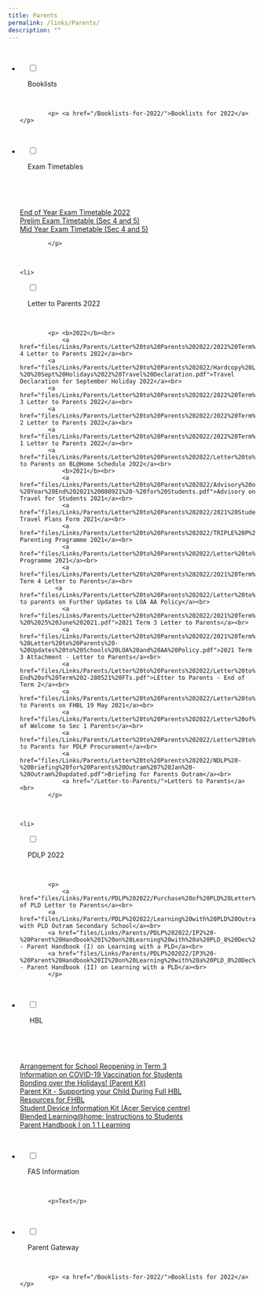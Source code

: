 ```yaml
---
title: Parents
permalink: /links/Parents/
description: ""
---
```

<ul class="jekyllcodex_accordion">

  <li>

    <input type="checkbox" id="accordion1">

    <label for="accordion1">Booklists</label>

    <div>

			<p> <a href="/Booklists-for-2022/">Booklists for 2022</a> </p>

    </div>

</li>
	<li>

    <input type="checkbox" id="accordion2">

    <label for="accordion2">Exam Timetables</label>

    <div>

      <p> <a href="files/Links/Parents/Exam%20Timetables/2022%20EOY%20Exam%20Timetable.pdf">End of Year Exam Timetable 2022</a><br>
				<a href="files/Links/Parents/Exam%20Timetables/S45%20Prelim%20Exam%20Timetable.pdf">Prelim Exam Timetable (Sec 4 and 5)</a><br>
								<a href="files/Links/Parents/Exam%20Timetables/2022%20Mid%20Year%20Exam%20Timetable.pdf">Mid Year Exam Timetable (Sec 4 and 5)</a><br>
				
			</p>

    </div>

</li>
	
	<li>

    <input type="checkbox" id="accordion3">

    <label for="accordion3">Letter to Parents 2022</label>

    <div>

			<p> <b>2022</b><br>
				<a href="files/Links/Parents/Letter%20to%20Parents%202022/2022%20Term%204%20Letter%20to%20Parents%20Final.pdf">Term 4 Letter to Parents 2022</a><br>
			<a href="files/Links/Parents/Letter%20to%20Parents%202022/Hardcopy%20Letter%20to%20Parents%20and%20Guardians%20Not%20Using%20PG%20-%20%20Sept%20Holidays%2022%20Travel%20Declaration.pdf">Travel Declaration for September Holiday 2022</a><br>
			<a href="files/Links/Parents/Letter%20to%20Parents%202022/2022%20Term%203%20Letter%20to%20Parents%20Final.pdf">Term 3 Letter to Parents 2022</a><br>
			<a href="files/Links/Parents/Letter%20to%20Parents%202022/2022%20Term%202%20Letter%20to%20Parents%20Final.pdf">Term 2 Letter to Parents 2022</a><br>
			<a href="files/Links/Parents/Letter%20to%20Parents%202022/2022%20Term%201%20Letter%20to%20Parents%20Final.pdf">Term 1 Letter to Parents 2022</a><br>
			<a href="files/Links/Parents/Letter%20to%20Parents%202022/Letter%20to%20Parents%20on%20BLHome%20Schedule%202022.pdf">Letter to Parents on BL@Home Schedule 2022</a><br>
				<b>2021</b><br>
				<a href="files/Links/Parents/Letter%20to%20Parents%202022/Advisory%20on%20Travel%20-%20Year%20End%202021%20080921%20-%20for%20Students.pdf">Advisory on Travel for Students 2021</a><br>
				<a href="files/Links/Parents/Letter%20to%20Parents%202022/2021%20Student%20Travel%20Plans%20Form.pdf">Student Travel Plans Form 2021</a><br>
				<a href="files/Links/Parents/Letter%20to%20Parents%202022/TRIPLE%20P%20LETTER_Nov%202021.pdf">Positive Parenting Programme 2021</a><br>
				<a href="files/Links/Parents/Letter%20to%20Parents%202022/Letter%20to%20Parents%20Bridging%20Programme%202021.pdf">Bridging Programme 2021</a><br>
				<a href="files/Links/Parents/Letter%20to%20Parents%202022/2021%20Term%204%20Letter%20to%20Parents%20Final%20PG.pdf">2021 Term 4 Letter to Parents</a><br>
			  <a href="files/Links/Parents/Letter%20to%20Parents%202022/Letter%20to%20Parents%20on%20Further%20Updates%20to%20LOA%20AA%20Policy%20180821.pdf">Letter to parents on Further Updates to LOA AA Policy</a><br>
				<a href="files/Links/Parents/Letter%20to%20Parents%202022/2021%20Term%203%20Letter%20to%20Parents%20-%20%2025%20June%202021.pdf">2021 Term 3 Letter to Parents</a><br>
				<a href="files/Links/Parents/Letter%20to%20Parents%202022/2021%20Term%203%20Attachment%20-%20Letter%20to%20Parents%20-%20Updates%20to%20Schools%20LOA%20and%20AA%20Policy.pdf">2021 Term 3 Attachment - Letter to Parents</a><br>
				<a href="files/Links/Parents/Letter%20to%20Parents%202022/Letter%20to%20Parents-End%20of%20Term%202-280521%20FTs.pdf">LEtter to Parents - End of Term 2</a><br>
				<a href="files/Links/Parents/Letter%20to%20Parents%202022/Letter%20to%20Parents%20for%20FHBL%2019%20May%202021.pdf">Letter to Parents on FHBL 19 May 2021</a><br>
				<a href="files/Links/Parents/Letter%20to%20Parents%202022/Letter%20of%20Welcome%20to%20Sec%201%20Parents.pdf">Letter of Welcome to Sec 1 Parents</a><br>
				<a href="files/Links/Parents/Letter%20to%20Parents%202022/Letter%20to%20Parents%20for%20PDLP%20Procurement%20with%20Annexes%20Final.pdf">Letter to Parents for PDLP Procurement</a><br>
				<a href="files/Links/Parents/Letter%20to%20Parents%202022/NDLP%20-%20Briefing%20for%20Parents%20Outram%207%20Jan%20-%20Outram%20updated.pdf">Briefing for Parents Outram</a><br>
				<a href="/Letter-to-Parents/">Letters to Parents</a><br>
			</p>

    </div>

</li>
	
	<li>

    <input type="checkbox" id="accordion4">

    <label for="accordion4">PDLP 2022</label>

    <div>

			<p> 
				<a href="files/Links/Parents/PDLP%202022/Purchase%20of%20PLD%20Letter%20to%20Parents.pdf">Purchase of PLD Letter to Parents</a><br>
			<a href="files/Links/Parents/PDLP%202022/Learning%20with%20PLD%20Outram%20Secondary%20School.pdf">Learning with PLD Outram Secondary School</a><br>
			<a href="files/Links/Parents/PDLP%202022/IP2%20-%20Parent%20Handbook%20I%20on%20Learning%20with%20a%20PLD_8%20Dec%2021.pdf">IP2 - Parent Handbook (I) on Learning with a PLD</a><br>
			<a href="files/Links/Parents/PDLP%202022/IP3%20-%20Parent%20Handbook%20II%20on%20Learning%20with%20a%20PLD_8%20Dec%2021.pdf">IP3 - Parent Handbook (II) on Learning with a PLD</a><br>
			</p>

  </div>

</li>
	
<li>

    <input type="checkbox" id="accordion5">

    <label for="accordion5"> HBL </label>

    <div>

      	<p> 
				<a href="files/Links/Parents/HBL/Arrangement%20for%20School%20Reopening%20in%20Term%203%20for%20Secondary%20Schools.pdf">Arrangement for School Reopening in Term 3</a><br>
			<a href=" Link ">Information on COVID-19 Vaccination for Students</a><br>
			<a href="files/Links/Parents/HBL/Parent%20Kit_Bonding%20Over%20the%20Holidays_.pdf">Bonding over the Holidays! (Parent Kit)</a><br>
			<a href=" Link">Parent Kit - Supporting your Child During Full HBL</a><br>
			<a href="Link">Resources for FHBL</a><br>
			<a href="files/Links/Parents/HBL/Appendix%201%20-%20Student%20Device%20Information%20Kit%20Acer%20Service%20Centre%20and%20HelpCentre%20Information.pdf">Student Device Information Kit (Acer Service centre)</a><br>
				<a href="files/Links/Parents/HBL/Standard%20Instructions%20for%20BLHome.pdf">Blended Learning@home: Instructions to Students</a><br>
				<a href="files/Links/Parents/HBL/Parent%20Handbook%20I%20on%201_1%20Learning.pdf">Parent Handbook I on 1  1 Learning</a><br></p>

    </div>

</li>
	
<li>

    <input type="checkbox" id="accordion6">

    <label for="accordion6">FAS Information</label>

    <div>

			<p>Text</p>

    </div>

</li>
	
<li>

    <input type="checkbox" id="accordion7">

    <label for="accordion7">Parent Gateway</label>

    <div>

			<p> <a href="/Booklists-for-2022/">Booklists for 2022</a> </p>

    </div>

</li>
	
	

	
</ul>